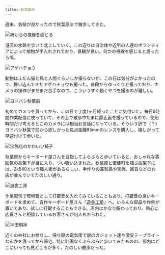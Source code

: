 ```yaml
---
title: 秋葉散歩
---
```

週末、気候が良かったので秋葉原まで散歩してきた。

![](https://lh3.googleusercontent.com/0sceNzMPnOSwilPuwL_CUSZl2c9b4wXWOZlV_knHG2z5uMY9t_0f7oIfT-u5TXx3tjJmpnEyqyzIXGA4jpeknuloA_dd8N946S2pvByO3GDPvwcxNBKWbki3RpvawKefZem_6FZiakOKFHnJ9AiLNXg "鳩からの視線を感じる")

港区の水路を歩いて北上していく。この辺りは自治体や近所の人達のボランティアによって植物が手入れされており、景観が良い。何かの視線を感じると思ったら鳩。

![](https://lh6.googleusercontent.com/6JJWLNOkzdLLZ8ApMeRyYBgMvOwKCCbuwlgE9iYLdt9S86jIK4QMptQ8tnxCxrgdpdD6vysaKzM1CxWaRGj37wnOaO95rcKQEThFKeH8WBTlCk9J4dV1pUDkWYpFcVJIDlF5EgCM4n9Ef_4EKbgGfr4 "アゲハチョウ")

動物はふだん猫と鳥と人間ぐらいしか撮らないが、この日は気分がよかったので、舞い込んできたアゲハチョウも撮った。普段からゆっくりと撮っており、カメラの操作がまだまだ苦手なので、こういうすぐ動くやつを撮るのが難しい。

![](https://lh3.googleusercontent.com/VCNYIovzGp-yNLSibAYZ2Ov0Agv2Z0fUPSH8hH-jdSnSJPISk8u7Zdg--bvS9MWlAztxQkaYhBnReOQa8JdWxnJ6p82bEPVvuSRDv2TG5ymmUNR7Z_IqwcKQ1ET4xjOdS5kTujAfZJPfZjitxOfXDRc "ヨドバシ秋葉前")

初めてカメラを買ってから、この日で丁度1ヶ月経ったことに気付いた。毎日9時間作業配信に使っていて、その上で散歩中たまに静止画を撮っているので、使用時間だけ考えるとこのカメラには相当お世話になっている。そういう訳で（？）ヨドバシ秋葉で前から欲しかった焦点距離85mmのレンズを購入し、嬉しがって早速付けて歩いた。

![](https://lh5.googleusercontent.com/F5bLaHVq1Wu72n_v---nmy9ztuauwNtd0yyAh_7wlHtcN0eMgxy98R-aMdJfzIZBwnZ3R7itYuugaKP9pE_rfBYijQI7zn94SKl90_qHs8EwwcQhtmDi10bNNEW7rWw1gmt_FPZz63RRwAe_zaJgfq4 "宝飾店のかわいい椅子")

秋葉原からキーボード屋さんを目指してふらふらと歩いていると、おしゃれな雰囲気の高架下が目に入り、つい吸い込まれた。秋葉原と御徒町を結ぶ高架下には、2k540という職人街があるらしい。手作りの革製品や宝飾、雑貨などのお店が並んでいてたのしい通り。

![](https://lh5.googleusercontent.com/-kQxfV0wUBzRXii-ZLVYnoPJNmlVjvZ0R-5gKNIc-U1HVURHEXo5LUl-OinM2rfcKNmO4bOmUf5YcPYFpbE4eBovDaCqZANVHsMhghoqNywRGyluMpN66OK-OtUGFFaAgFPyD4ZL-vLFcI_b0ZtV9Ew "遊舎工房")

作業配信で環境音として打鍵音を入れてみていることもあり、打鍵音の良いキーボードを求めて、自作キーボード屋さん『[遊舎工房](https://yushakobo.jp/)』へ。いろんな部品や作例が置いてあり、試しに打鍵することもできる。店内はかなり賑わっており、熱心に店員さんと相談しているお客さんが何人もおられた。

![](https://lh6.googleusercontent.com/1HuLamcyOgPQ87VaOn6lwZnm3Mw3aMvZ0Jj1RklScvaxpDbezOY5aE6ZA-UV4r3lw5vd6kswjxTAd6TrwIfWBgKtNBOnTFothvkiPci-CBzp_HeqQjEgirbDDWnpQQQhx_2alCrNMw1PnBBmyXGqFIM "神田明神")

近くの神社にお参りし、帰り際の電気街で謎のガジェット達や激安テープライトなんかを漁ってから帰宅。特に計画なくぶらぶらと歩いてみたものの、都内はどこにいっても見どころが多く、たのしい散歩だった。
